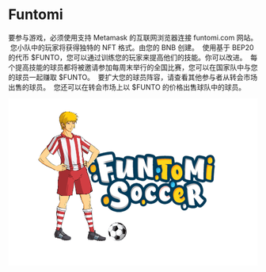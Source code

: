 # Funtomi

要参与游戏，必须使用支持 Metamask 的互联网浏览器连接 funtomi.com 网站。
‌
您小队中的玩家将获得独特的 NFT 格式。由您的 BNB 创建。
‌
使用基于 BEP20 的代币 $FUNTO，您可以通过训练您的玩家来提高他们的技能。你可以改进。
‌
每个提高技能的球员都将被邀请参加每周末举行的全国比赛，您可以在国家队中与您的球员一起赚取 $FUNTO。
‌
要扩大您的球员阵容，请查看其他参与者从转会市场出售的球员。
‌
您还可以在转会市场上以 $FUNTO 的价格出售球队中的球员。

![funtomi-dapp-games-bsc-image1_ee96c6f4e7128217d70dc648ffa3b6ef](funtomi-dapp-games-bsc-image1_ee96c6f4e7128217d70dc648ffa3b6ef.png)

